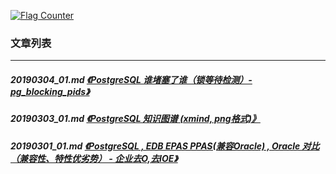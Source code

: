 <a rel="nofollow" href="http://info.flagcounter.com/h9V1"  ><img src="http://s03.flagcounter.com/count/h9V1/bg_FFFFFF/txt_000000/border_CCCCCC/columns_2/maxflags_12/viewers_0/labels_0/pageviews_0/flags_0/"  alt="Flag Counter"  border="0"  ></a>  
  
### 文章列表  
----  
##### 20190304_01.md   [《PostgreSQL 谁堵塞了谁（锁等待检测）- pg_blocking_pids》](20190304_01.md)  
##### 20190303_01.md   [《PostgreSQL 知识图谱 (xmind, png格式)》](20190303_01.md)  
##### 20190301_01.md   [《PostgreSQL , EDB EPAS PPAS(兼容Oracle) , Oracle 对比（兼容性、特性优劣势） - 企业去O,去IOE》](20190301_01.md)  
